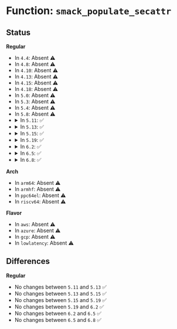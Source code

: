 # Function: <code>smack_populate_secattr</code>

## Status
<b>Regular</b>
<ul>
<li>
In <code>4.4</code>: Absent ⚠️
</li>
<li>
In <code>4.8</code>: Absent ⚠️
</li>
<li>
In <code>4.10</code>: Absent ⚠️
</li>
<li>
In <code>4.13</code>: Absent ⚠️
</li>
<li>
In <code>4.15</code>: Absent ⚠️
</li>
<li>
In <code>4.18</code>: Absent ⚠️
</li>
<li>
In <code>5.0</code>: Absent ⚠️
</li>
<li>
In <code>5.3</code>: Absent ⚠️
</li>
<li>
In <code>5.4</code>: Absent ⚠️
</li>
<li>
In <code>5.8</code>: Absent ⚠️
</li>
<li>
<details>
<summary>In <code>5.11</code>: ✅</summary>

```c
int smack_populate_secattr(struct smack_known *skp);
```

**Collision:** Unique Global

**Inline:** No

**Transformation:** False

**Instances:**

```
In security/smack/smack_access.c (ffffffff814f49c0)
Location: security/smack/smack_access.c:521
Inline: False
Direct callers:
  - security/smack/smack_access.c:smk_import_entry
  - security/smack/smackfs.c:init_smk_fs
  - security/smack/smackfs.c:init_smk_fs
  - security/smack/smackfs.c:init_smk_fs
  - security/smack/smackfs.c:init_smk_fs
  - security/smack/smackfs.c:init_smk_fs
```
**Symbols:**

```
ffffffff814f49c0-ffffffff814f4b26: smack_populate_secattr (STB_GLOBAL)
```
</details>
</li>
<li>
<details>
<summary>In <code>5.13</code>: ✅</summary>

```c
int smack_populate_secattr(struct smack_known *skp);
```

**Collision:** Unique Global

**Inline:** No

**Transformation:** False

**Instances:**

```
In security/smack/smack_access.c (ffffffff814fb930)
Location: security/smack/smack_access.c:521
Inline: False
Direct callers:
  - security/smack/smack_access.c:smk_import_entry
  - security/smack/smackfs.c:init_smk_fs
  - security/smack/smackfs.c:init_smk_fs
  - security/smack/smackfs.c:init_smk_fs
  - security/smack/smackfs.c:init_smk_fs
  - security/smack/smackfs.c:init_smk_fs
```
**Symbols:**

```
ffffffff814fb930-ffffffff814fba96: smack_populate_secattr (STB_GLOBAL)
```
</details>
</li>
<li>
<details>
<summary>In <code>5.15</code>: ✅</summary>

```c
int smack_populate_secattr(struct smack_known *skp);
```

**Collision:** Unique Global

**Inline:** No

**Transformation:** False

**Instances:**

```
In security/smack/smack_access.c (ffffffff815565a0)
Location: security/smack/smack_access.c:523
Inline: False
Direct callers:
  - security/smack/smack_access.c:smk_import_entry
  - security/smack/smackfs.c:init_smk_fs
  - security/smack/smackfs.c:init_smk_fs
  - security/smack/smackfs.c:init_smk_fs
  - security/smack/smackfs.c:init_smk_fs
  - security/smack/smackfs.c:init_smk_fs
```
**Symbols:**

```
ffffffff815565a0-ffffffff81556706: smack_populate_secattr (STB_GLOBAL)
```
</details>
</li>
<li>
<details>
<summary>In <code>5.19</code>: ✅</summary>

```c
int smack_populate_secattr(struct smack_known *skp);
```

**Collision:** Unique Global

**Inline:** No

**Transformation:** False

**Instances:**

```
In security/smack/smack_access.c (ffffffff815f0980)
Location: security/smack/smack_access.c:523
Inline: False
Direct callers:
  - security/smack/smack_access.c:smk_import_entry
  - security/smack/smackfs.c:init_smk_fs
  - security/smack/smackfs.c:init_smk_fs
  - security/smack/smackfs.c:init_smk_fs
  - security/smack/smackfs.c:init_smk_fs
  - security/smack/smackfs.c:init_smk_fs
  - security/smack/smackfs.c:init_smk_fs
  - security/smack/smackfs.c:init_smk_fs
  - security/smack/smackfs.c:init_smk_fs
  - security/smack/smackfs.c:init_smk_fs
  - security/smack/smackfs.c:init_smk_fs
  - security/smack/smackfs.c:init_smk_fs
  - security/smack/smackfs.c:init_smk_fs
```
**Symbols:**

```
ffffffff815f0980-ffffffff815f0afd: smack_populate_secattr (STB_GLOBAL)
```
</details>
</li>
<li>
<details>
<summary>In <code>6.2</code>: ✅</summary>

```c
int smack_populate_secattr(struct smack_known *skp);
```

**Collision:** Unique Global

**Inline:** No

**Transformation:** False

**Instances:**

```
In security/smack/smack_access.c (ffffffff816a0db0)
Location: security/smack/smack_access.c:520
Inline: False
Direct callers:
  - security/smack/smack_access.c:smk_import_entry
  - security/smack/smackfs.c:init_smk_fs
  - security/smack/smackfs.c:init_smk_fs
  - security/smack/smackfs.c:init_smk_fs
  - security/smack/smackfs.c:init_smk_fs
  - security/smack/smackfs.c:init_smk_fs
  - security/smack/smackfs.c:init_smk_fs
  - security/smack/smackfs.c:init_smk_fs
  - security/smack/smackfs.c:init_smk_fs
  - security/smack/smackfs.c:init_smk_fs
  - security/smack/smackfs.c:init_smk_fs
  - security/smack/smackfs.c:init_smk_fs
  - security/smack/smackfs.c:init_smk_fs
  - security/smack/smackfs.c:init_smk_fs
  - security/smack/smackfs.c:init_smk_fs
  - security/smack/smackfs.c:init_smk_fs
  - security/smack/smackfs.c:init_smk_fs
```
**Symbols:**

```
ffffffff816a0db0-ffffffff816a0f2d: smack_populate_secattr (STB_GLOBAL)
```
</details>
</li>
<li>
<details>
<summary>In <code>6.5</code>: ✅</summary>

```c
int smack_populate_secattr(struct smack_known *skp);
```

**Collision:** Unique Global

**Inline:** No

**Transformation:** False

**Instances:**

```
In security/smack/smack_access.c (ffffffff816d96f0)
Location: security/smack/smack_access.c:520
Inline: False
Direct callers:
  - security/smack/smack_access.c:smk_import_entry
  - security/smack/smackfs.c:init_smk_fs
  - security/smack/smackfs.c:init_smk_fs
  - security/smack/smackfs.c:init_smk_fs
  - security/smack/smackfs.c:init_smk_fs
  - security/smack/smackfs.c:init_smk_fs
  - security/smack/smackfs.c:init_smk_fs
  - security/smack/smackfs.c:init_smk_fs
  - security/smack/smackfs.c:init_smk_fs
  - security/smack/smackfs.c:init_smk_fs
  - security/smack/smackfs.c:init_smk_fs
  - security/smack/smackfs.c:init_smk_fs
  - security/smack/smackfs.c:init_smk_fs
  - security/smack/smackfs.c:init_smk_fs
  - security/smack/smackfs.c:init_smk_fs
  - security/smack/smackfs.c:init_smk_fs
  - security/smack/smackfs.c:init_smk_fs
```
**Symbols:**

```
ffffffff816d96f0-ffffffff816d986a: smack_populate_secattr (STB_GLOBAL)
```
</details>
</li>
<li>
<details>
<summary>In <code>6.8</code>: ✅</summary>

```c
int smack_populate_secattr(struct smack_known *skp);
```

**Collision:** Unique Global

**Inline:** No

**Transformation:** False

**Instances:**

```
In security/smack/smack_access.c (ffffffff81716150)
Location: security/smack/smack_access.c:520
Inline: False
Direct callers:
  - security/smack/smack_access.c:smk_import_entry
  - security/smack/smackfs.c:init_smk_fs
  - security/smack/smackfs.c:init_smk_fs
  - security/smack/smackfs.c:init_smk_fs
  - security/smack/smackfs.c:init_smk_fs
  - security/smack/smackfs.c:init_smk_fs
  - security/smack/smackfs.c:init_smk_fs
  - security/smack/smackfs.c:init_smk_fs
  - security/smack/smackfs.c:init_smk_fs
  - security/smack/smackfs.c:init_smk_fs
  - security/smack/smackfs.c:init_smk_fs
  - security/smack/smackfs.c:init_smk_fs
  - security/smack/smackfs.c:init_smk_fs
  - security/smack/smackfs.c:init_smk_fs
  - security/smack/smackfs.c:init_smk_fs
  - security/smack/smackfs.c:init_smk_fs
  - security/smack/smackfs.c:init_smk_fs
```
**Symbols:**

```
ffffffff81716150-ffffffff817162d1: smack_populate_secattr (STB_GLOBAL)
```
</details>
</li>
</ul>
<b>Arch</b>
<ul>
<li>
In <code>arm64</code>: Absent ⚠️
</li>
<li>
In <code>armhf</code>: Absent ⚠️
</li>
<li>
In <code>ppc64el</code>: Absent ⚠️
</li>
<li>
In <code>riscv64</code>: Absent ⚠️
</li>
</ul>
<b>Flavor</b>
<ul>
<li>
In <code>aws</code>: Absent ⚠️
</li>
<li>
In <code>azure</code>: Absent ⚠️
</li>
<li>
In <code>gcp</code>: Absent ⚠️
</li>
<li>
In <code>lowlatency</code>: Absent ⚠️
</li>
</ul>

## Differences
<b>Regular</b>
<ul>
<li>
No changes between <code>5.11</code> and <code>5.13</code> ✅
</li>
<li>
No changes between <code>5.13</code> and <code>5.15</code> ✅
</li>
<li>
No changes between <code>5.15</code> and <code>5.19</code> ✅
</li>
<li>
No changes between <code>5.19</code> and <code>6.2</code> ✅
</li>
<li>
No changes between <code>6.2</code> and <code>6.5</code> ✅
</li>
<li>
No changes between <code>6.5</code> and <code>6.8</code> ✅
</li>
</ul>
